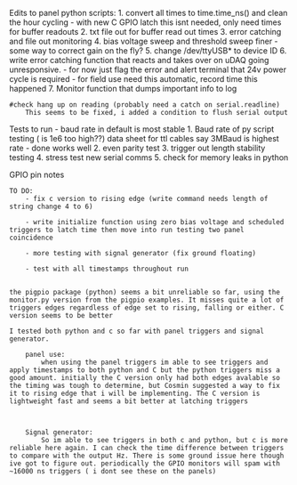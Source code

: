 Edits to panel python scripts:
    1. convert all times to time.time_ns() and clean the hour cycling 
        - with new C GPIO latch this isnt needed, only need times for buffer readouts
    2. txt file out for buffer read out times
    3. error catching and file out monitoring
    4. bias voltage sweep and threshold sweep finer
        - some way to correct gain on the fly?
    5. change /dev/ttyUSB* to device ID 
    6. write error catching function that reacts and takes over on uDAQ going unresponsive.
        - for now just flag the error and alert terminal that 24v power cycle is required
        - for field use need this automatic, record time this happened
    7. Monitor function that dumps important info to log

    #check hang up on reading (probably need a catch on serial.readline)
        This seems to be fixed, i added a condition to flush serial output 



Tests to run
    - baud rate in default is most stable 1. Baud rate of py script testing ( is 1e6 too high??) data sheet for ttl cables say 3MBaud is highest rate
    - done works well 2. even parity test
    3. trigger out length stability testing
    4. stress test new serial comms
    5. check for memory leaks in python


GPIO pin notes

    TO DO:
        - fix c version to rising edge (write command needs length of string change 4 to 6)

        - write initialize function using zero bias voltage and scheduled triggers to latch time then move into run testing two panel coincidence

        - more testing with signal generator (fix ground floating)

        - test with all timestamps throughout run

 
    the pigpio package (python) seems a bit unreliable so far, using the monitor.py version from the pigpio examples. It misses quite a lot of triggers edges regardless of edge set to rising, falling or either. C version seems to be better

    I tested both python and c so far with panel triggers and signal generator. 

        panel use:
            when using the panel triggers im able to see triggers and apply timestamps to both python and C but the python triggers miss a good amount. initially the C version only had both edges avalable so the timing was tough to determine, but Cosmin suggested a way to fix it to rising edge that i will be implementing. The C version is lightweight fast and seems a bit better at latching triggers



        Signal generator:
            So im able to see triggers in both c and python, but c is more reliable here again. I can check the time difference between triggers to compare with the output Hz. There is some ground issue here though ive got to figure out. periodically the GPIO monitors will spam with ~16000 ns triggers ( i dont see these on the panels) 